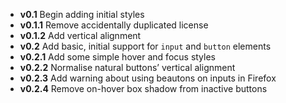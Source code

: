 * **v0.1**      Begin adding initial styles
* **v0.1.1**    Remove accidentally duplicated license
* **v0.1.2**    Add vertical alignment
* **v0.2**      Add basic, initial support for `input` and `button` elements
* **v0.2.1**    Add some simple hover and focus styles
* **v0.2.2**    Normalise natural buttons’ vertical alignment
* **v0.2.3**    Add warning about using beautons on inputs in Firefox
* **v0.2.4**    Remove on-hover box shadow from inactive buttons
